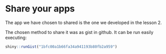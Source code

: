 # Share your apps
The app we have chosen to shared is the one we developed in 
the lesson 2. 

The chosen method to share it was as gist in github. It can 
be run easily executing:

```R
shiny::runGist("1bfc00a1b66fa34a941193b80fb2a959")
```
